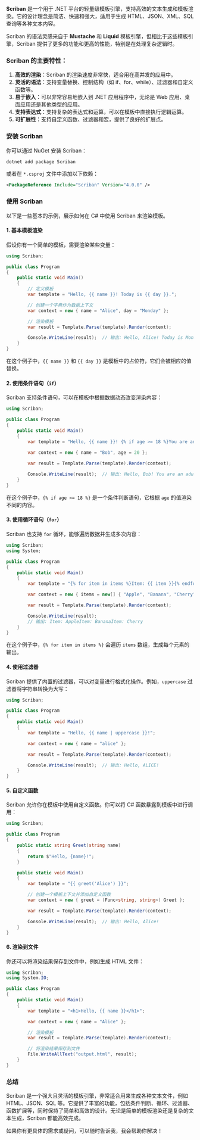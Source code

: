 **Scriban** 是一个用于 .NET 平台的轻量级模板引擎，支持高效的文本生成和模板渲染。它的设计理念是简洁、快速和强大，适用于生成 HTML、JSON、XML、SQL 查询等各种文本内容。

Scriban 的语法灵感来自于 **Mustache** 和 **Liquid** 模板引擎，但相比于这些模板引擎，Scriban 提供了更多的功能和更高的性能，特别是在处理复杂逻辑时。

### Scriban 的主要特性：

1. **高效的渲染**：Scriban 的渲染速度非常快，适合用在高并发的应用中。
2. **灵活的语法**：支持变量替换、控制结构（如 if、for、while）、过滤器和自定义函数等。
3. **易于嵌入**：可以非常容易地嵌入到 .NET 应用程序中，无论是 Web 应用、桌面应用还是其他类型的应用。
4. **支持表达式**：支持复杂的表达式和运算，可以在模板中直接执行逻辑运算。
5. **可扩展性**：支持自定义函数、过滤器和宏，提供了良好的扩展点。

### 安装 Scriban

你可以通过 NuGet 安装 Scriban：

```bash
dotnet add package Scriban
```

或者在 `*.csproj` 文件中添加以下依赖：

```xml
<PackageReference Include="Scriban" Version="4.0.0" />
```

### 使用 Scriban

以下是一些基本的示例，展示如何在 C# 中使用 Scriban 来渲染模板。

#### 1. 基本模板渲染

假设你有一个简单的模板，需要渲染某些变量：

```csharp
using Scriban;

public class Program
{
    public static void Main()
    {
        // 定义模板
        var template = "Hello, {{ name }}! Today is {{ day }}.";

        // 创建一个字典作为数据上下文
        var context = new { name = "Alice", day = "Monday" };

        // 渲染模板
        var result = Template.Parse(template).Render(context);

        Console.WriteLine(result);  // 输出: Hello, Alice! Today is Monday.
    }
}
```

在这个例子中，`{{ name }}` 和 `{{ day }}` 是模板中的占位符，它们会被相应的值替换。



#### 2. 使用条件语句（`if`）

Scriban 支持条件语句，可以在模板中根据数据动态改变渲染内容：

```csharp
using Scriban;

public class Program
{
    public static void Main()
    {
        var template = "Hello, {{ name }}! {% if age >= 18 %}You are an adult.{% else %}You are a minor.{% endif %}";
        
        var context = new { name = "Bob", age = 20 };

        var result = Template.Parse(template).Render(context);

        Console.WriteLine(result);  // 输出: Hello, Bob! You are an adult.
    }
}
```

在这个例子中，`{% if age >= 18 %}` 是一个条件判断语句，它根据 `age` 的值渲染不同的内容。



#### 3. 使用循环语句（`for`）

Scriban 也支持 `for` 循环，能够遍历数据并生成多次内容：

```csharp
using Scriban;
using System;

public class Program
{
    public static void Main()
    {
        var template = "{% for item in items %}Item: {{ item }}{% endfor %}";

        var context = new { items = new[] { "Apple", "Banana", "Cherry" } };

        var result = Template.Parse(template).Render(context);

        Console.WriteLine(result);  
        // 输出: Item: AppleItem: BananaItem: Cherry
    }
}
```

在这个例子中，`{% for item in items %}` 会遍历 `items` 数组，生成每个元素的输出。



#### 4. 使用过滤器

Scriban 提供了内置的过滤器，可以对变量进行格式化操作。例如，`uppercase` 过滤器将字符串转换为大写：

```csharp
using Scriban;

public class Program
{
    public static void Main()
    {
        var template = "Hello, {{ name | uppercase }}!";

        var context = new { name = "alice" };

        var result = Template.Parse(template).Render(context);

        Console.WriteLine(result);  // 输出: Hello, ALICE!
    }
}
```



#### 5. 自定义函数

Scriban 允许你在模板中使用自定义函数。你可以将 C# 函数暴露到模板中进行调用：

```csharp
using Scriban;

public class Program
{
    public static string Greet(string name)
    {
        return $"Hello, {name}!";
    }

    public static void Main()
    {
        var template = "{{ greet('Alice') }}";

        // 创建一个模板上下文并添加自定义函数
        var context = new { greet = (Func<string, string>) Greet };

        var result = Template.Parse(template).Render(context);

        Console.WriteLine(result);  // 输出: Hello, Alice!
    }
}
```



#### 6. 渲染到文件

你还可以将渲染结果保存到文件中，例如生成 HTML 文件：

```csharp
using Scriban;
using System.IO;

public class Program
{
    public static void Main()
    {
        var template = "<h1>Hello, {{ name }}</h1>";

        var context = new { name = "Alice" };

        // 渲染模板
        var result = Template.Parse(template).Render(context);

        // 将渲染结果保存到文件
        File.WriteAllText("output.html", result);
    }
}
```



### 总结

Scriban 是一个强大且灵活的模板引擎，非常适合用来生成各种文本文件，例如 HTML、JSON、SQL 等。它提供了丰富的功能，包括条件判断、循环、过滤器、函数扩展等，同时保持了简单和高效的设计。无论是简单的模板渲染还是复杂的文本生成，Scriban 都能高效完成。

如果你有更具体的需求或疑问，可以随时告诉我，我会帮助你解决！